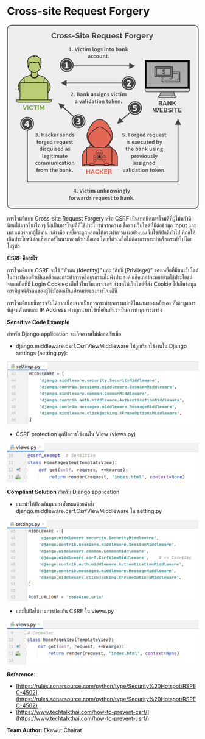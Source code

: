 # Cross-site Request Forgery

![](img/csrf_1.png)

การโจมตีแบบ Cross-site Request Forgery หรือ CSRF เป็นเทคนิคการโจมตีที่ผู้ไม่หวังดีนิยมใช้มากขึ้นเรื่อยๆ ซึ่งเป็นการโจมตีที่ใช้ประโยชน์จากความเชื่อของเว็บไซต์ที่มีต่อข้อมูล Input และเบราเซอร์จากผู้ใช้งาน กล่าวคือ เหยื่อจะถูกหลอกให้กระทำการบางอย่างบนเว็บไซต์ปกติทั่วไป ที่ก่อให้เกิดประโยชน์ต่อแฮ็คเกอร์ในนามของตัวเหยื่อเอง โดยที่ตัวเหยื่อไม่ต้องการกระทำหรือกระทำไปโดยไม่รู้ตัว

**CSRF คืออะไร**

การโจมตีแบบ CSRF จะใช้ “ตัวตน (Identity)” และ “สิทธิ์ (Privilege)” ของเหยื่อที่มีบนเว็บไซต์ ในการปลอมตัวเป็นเหยื่อและกระทำการหรือธุรกรรมไม่พึงประสงค์ แฮ็คเกอร์จะพยายามใช้ประโยชน์จากเหยื่อที่มี Login Cookies เก็บไว้ในเว็บเบราเซอร์ ส่งผลให้เว็บไซต์ที่ส่ง Cookie ไปเก็บข้อมูลการพิสูจน์ตัวตนของผู้ใช้มักตกเป็นเป้าหมายของการโจมตีนี้

การโจมตีแบบนี้ตรวจจับได้ยากเนื่องจากเป็นการกระทำธุรกรรมปกติในนามของเหยื่อเอง ทั้งข้อมูลการพิสูจน์ตัวตนและ IP  Address ต่างถูกนำมาใช้เพื่อยืนยันว่าเป็นการทำธุรกรรมจริง

**Sensitive Code Example**

สำหรับ Django application จะเกิดความไม่ปลอดภัยเมื่อ

* django.middleware.csrf.CsrfViewMiddleware ไม่ถูกเรียกใช้งานใน Django settings (setting.py):

![](img/csrf_2.png)

* CSRF protection ถูกปิดการใช้งานใน View (views.py)

![](img/csrf_3.png)

**Compliant Solution**
สำหรับ Django application

* แนะนำให้ป้องกันมุมมองทั้งหมดด้วยคำสั่ง django.middleware.csrf.CsrfViewMiddleware ใน setting.py

![](img/csrf_4.png)

* และไม่ปิดใช้งานการป้องกัน CSRF ใน views.py

![](img/csrf_5.png)

**Reference:**
* [https://rules.sonarsource.com/python/type/Security%20Hotspot/RSPEC-4502](https://rules.sonarsource.com/python/type/Security%20Hotspot/RSPEC-4502)
* [https://www.techtalkthai.com/how-to-prevent-csrf/](https://www.techtalkthai.com/how-to-prevent-csrf/)

**Team Author:** Ekawut Chairat
